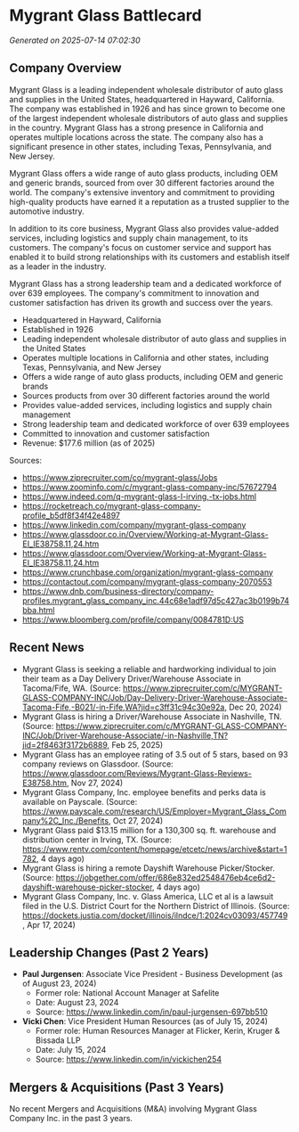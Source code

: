 # Mygrant Glass Battlecard

*Generated on 2025-07-14 07:02:30*

## Company Overview
Mygrant Glass is a leading independent wholesale distributor of auto glass and supplies in the United States, headquartered in Hayward, California. The company was established in 1926 and has since grown to become one of the largest independent wholesale distributors of auto glass and supplies in the country. Mygrant Glass has a strong presence in California and operates multiple locations across the state. The company also has a significant presence in other states, including Texas, Pennsylvania, and New Jersey.

Mygrant Glass offers a wide range of auto glass products, including OEM and generic brands, sourced from over 30 different factories around the world. The company's extensive inventory and commitment to providing high-quality products have earned it a reputation as a trusted supplier to the automotive industry.

In addition to its core business, Mygrant Glass also provides value-added services, including logistics and supply chain management, to its customers. The company's focus on customer service and support has enabled it to build strong relationships with its customers and establish itself as a leader in the industry.

Mygrant Glass has a strong leadership team and a dedicated workforce of over 639 employees. The company's commitment to innovation and customer satisfaction has driven its growth and success over the years.

* Headquartered in Hayward, California
* Established in 1926
* Leading independent wholesale distributor of auto glass and supplies in the United States
* Operates multiple locations in California and other states, including Texas, Pennsylvania, and New Jersey
* Offers a wide range of auto glass products, including OEM and generic brands
* Sources products from over 30 different factories around the world
* Provides value-added services, including logistics and supply chain management
* Strong leadership team and dedicated workforce of over 639 employees
* Committed to innovation and customer satisfaction
* Revenue: $177.6 million (as of 2025)

Sources:

* https://www.ziprecruiter.com/co/mygrant-glass/Jobs
* https://www.zoominfo.com/c/mygrant-glass-company-inc/57672794
* https://www.indeed.com/q-mygrant-glass-l-irving,-tx-jobs.html
* https://rocketreach.co/mygrant-glass-company-profile_b5df8f34f42e4897
* https://www.linkedin.com/company/mygrant-glass-company
* https://www.glassdoor.co.in/Overview/Working-at-Mygrant-Glass-EI_IE38758.11,24.htm
* https://www.glassdoor.com/Overview/Working-at-Mygrant-Glass-EI_IE38758.11,24.htm
* https://www.crunchbase.com/organization/mygrant-glass-company
* https://contactout.com/company/mygrant-glass-company-2070553
* https://www.dnb.com/business-directory/company-profiles.mygrant_glass_company_inc.44c68e1adf97d5c427ac3b0199b74bba.html
* https://www.bloomberg.com/profile/company/0084781D:US

## Recent News
* Mygrant Glass is seeking a reliable and hardworking individual to join their team as a Day Delivery Driver/Warehouse Associate in Tacoma/Fife, WA. (Source: https://www.ziprecruiter.com/c/MYGRANT-GLASS-COMPANY-INC/Job/Day-Delivery-Driver-Warehouse-Associate-Tacoma-Fife,-B021/-in-Fife,WA?jid=c3ff31c94c30e92a, Dec 20, 2024)
* Mygrant Glass is hiring a Driver/Warehouse Associate in Nashville, TN. (Source: https://www.ziprecruiter.com/c/MYGRANT-GLASS-COMPANY-INC/Job/Driver-Warehouse-Associate/-in-Nashville,TN?jid=2f8463f3172b6889, Feb 25, 2025)
* Mygrant Glass has an employee rating of 3.5 out of 5 stars, based on 93 company reviews on Glassdoor. (Source: https://www.glassdoor.com/Reviews/Mygrant-Glass-Reviews-E38758.htm, Nov 27, 2024)
* Mygrant Glass Company, Inc. employee benefits and perks data is available on Payscale. (Source: https://www.payscale.com/research/US/Employer=Mygrant_Glass_Company%2C_Inc./Benefits, Oct 27, 2024)
* Mygrant Glass paid $13.15 million for a 130,300 sq. ft. warehouse and distribution center in Irving, TX. (Source: https://www.rentv.com/content/homepage/etcetc/news/archive&start=1782, 4 days ago)
* Mygrant Glass is hiring a remote Dayshift Warehouse Picker/Stocker. (Source: https://jobgether.com/offer/686e832ed2548476eb4ce6d2-dayshift-warehouse-picker-stocker, 4 days ago)
* Mygrant Glass Company, Inc. v. Glass America, LLC et al is a lawsuit filed in the U.S. District Court for the Northern District of Illinois. (Source: https://dockets.justia.com/docket/illinois/ilndce/1:2024cv03093/457749, Apr 17, 2024)

## Leadership Changes (Past 2 Years)
* **Paul Jurgensen**: Associate Vice President - Business Development (as of August 23, 2024)
	+ Former role: National Account Manager at Safelite
	+ Date: August 23, 2024
	+ Source: https://www.linkedin.com/in/paul-jurgensen-697bb510
* **Vicki Chen**: Vice President Human Resources (as of July 15, 2024)
	+ Former role: Human Resources Manager at Flicker, Kerin, Kruger & Bissada LLP
	+ Date: July 15, 2024
	+ Source: https://www.linkedin.com/in/vickichen254

## Mergers & Acquisitions (Past 3 Years)
No recent Mergers and Acquisitions (M&A) involving Mygrant Glass Company Inc. in the past 3 years.
